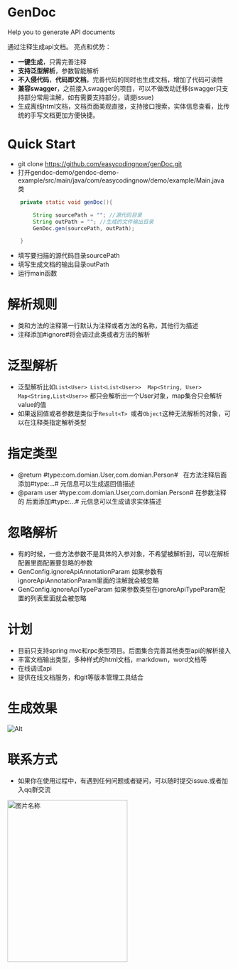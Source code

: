 # GenDoc
Help you to generate API documents

通过注释生成api文档。
亮点和优势：
* **一键生成**，只需完善注释
* **支持泛型解析**，参数智能解析
* **不入侵代码**，**代码即文档**，完善代码的同时也生成文档，增加了代码可读性
* **兼容swagger**，之前接入swagger的项目，可以不做改动迁移(swagger只支持部分常用注解，如有需要支持部分，请提issue)
* 生成离线html文档，文档页面美观直接，支持接口搜索，实体信息查看，比传统的手写文档更加方便快捷。

# Quick Start
* git clone https://github.com/easycodingnow/genDoc.git
* 打开gendoc-demo/gendoc-demo-example/src/main/java/com/easycodingnow/demo/example/Main.java 类
``` java
    private static void genDoc(){

        String sourcePath = ""; //源代码目录
        String outPath = ""; //生成的文件输出目录
        GenDoc.gen(sourcePath, outPath);

    }
```
* 填写要扫描的源代码目录sourcePath
* 填写生成文档的输出目录outPath
* 运行main函数

# 解析规则
* 类和方法的注释第一行默认为注释或者方法的名称，其他行为描述
* 注释添加#ignore#将会调过此类或者方法的解析

# 泛型解析
* 泛型解析比如`List<User> List<List<User>>  Map<String, User>  Map<String,List<User>>` 都只会解析出一个User对象，map集合只会解析value的值
* 如果返回值或者参数是类似于`Result<T> `或者`Object`这种无法解析的对象，可以在注释类指定解析类型

# 指定类型
* @return #type:com.domian.User,com.domian.Person#   在方法注释后面添加#type:...# 元信息可以生成返回值描述
* @param user  #type:com.domian.User,com.domian.Person# 在参数注释的 后面添加#type:...# 元信息可以生成请求实体描述

# 忽略解析
* 有的时候，一些方法参数不是具体的入参对象，不希望被解析到，可以在解析配置里面配置要忽略的参数
* GenConfig.ignoreApiAnnotationParam  如果参数有ignoreApiAnnotationParam里面的注解就会被忽略
* GenConfig.ignoreApiTypeParam  如果参数类型在ignoreApiTypeParam配置的列表里面就会被忽略

# 计划
* 目前只支持spring mvc和rpc类型项目。后面集合完善其他类型api的解析接入
* 丰富文档输出类型，多种样式的html文档，markdown，word文档等
* 在线调试api
* 提供在线文档服务，和git等版本管理工具结合

# 生成效果
![Alt](https://github.com/easycodingnow/genDoc/blob/master/doc.png)

# 联系方式
* 如果你在使用过程中，有遇到任何问题或者疑问，可以随时提交issue.或者加入qq群交流
<img src="http://chuantu.xyz/t6/702/1559451388x2890211704.jpg" width = "270" height = "365" alt="图片名称" align=center />





